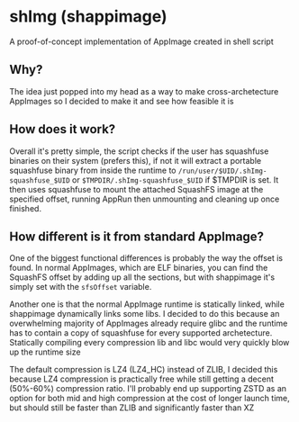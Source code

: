 # shImg (shappimage)

A proof-of-concept implementation of AppImage created in shell script

## Why?

The idea just popped into my head as a way to make cross-archetecture AppImages so I decided to make it and see how feasible it is

## How does it work?

Overall it's pretty simple, the script checks if the user has squashfuse binaries on their system (prefers this), if not it will extract a portable squashfuse binary from inside the runtime to `/run/user/$UID/.shImg-squashfuse_$UID` or `$TMPDIR/.shImg-squashfuse_$UID` if $TMPDIR is set. It then uses squashfuse to mount the attached SquashFS image at the specified offset, running AppRun then unmounting and cleaning up once finished.

## How different is it from standard AppImage?

One of the biggest functional differences is probably the way the offset is found. In normal AppImages, which are ELF binaries, you can find the SquashFS offset by adding up all the sections, but with shappimage it's simply set with the `sfsOffset` variable.

Another one is that the normal AppImage runtime is statically linked, while shappimage dynamically links some libs. I decided to do this because an overwhelming majority of AppImages already require glibc and the runtime has to contain a copy of squashfuse for every supported archetecture. Statically compiling every compression lib and libc would very quickly blow up the runtime size

The default compression is LZ4 (LZ4_HC) instead of ZLIB, I decided this because LZ4 compression is practically free while still getting a decent (50%-60%) compression ratio. I'll probably end up supporting ZSTD as an option for both mid and high compression at the cost of longer launch time, but should still be faster than ZLIB and significantly faster than XZ
